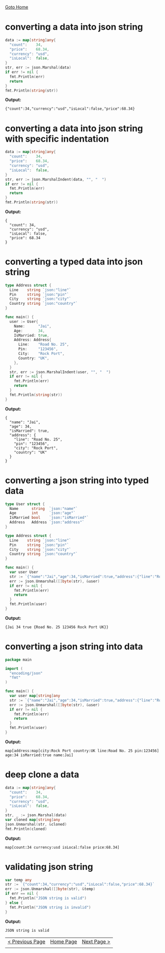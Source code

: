 [Goto Home](../README.md)

# converting a data into json string

```go
data := map[string]any{
  "count":    34,
  "price":    68.34,
  "currency": "usd",
  "isLocal":  false,
}
str, err := json.Marshal(data)
if err != nil {
  fmt.Println(err)
  return
}
fmt.Println(string(str))
```

**Output:**

```
{"count":34,"currency":"usd","isLocal":false,"price":68.34}
```

# converting a data into json string with specific indentation

```go
data := map[string]any{
  "count":    34,
  "price":    68.34,
  "currency": "usd",
  "isLocal":  false,
}
str, err := json.MarshalIndent(data, "", "  ")
if err != nil {
  fmt.Println(err)
  return
}
fmt.Println(string(str))
```

**Output:**

```
{
  "count": 34,
  "currency": "usd",
  "isLocal": false,
  "price": 68.34
}
```

# converting a typed data into json string

```go
type Address struct {
  Line    string `json:"line"`
  Pin     string `json:"pin"`
  City    string `json:"city"`
  Country string `json:"country"`
}

func main() {
  user := User{
    Name:      "Jai",
    Age:       34,
    IsMarried: true,
    Address: Address{
      Line:    "Road No. 25",
      Pin:     "123456",
      City:    "Rock Port",
      Country: "UK",
    },
  }
  str, err := json.MarshalIndent(user, "", "  ")
  if err != nil {
    fmt.Println(err)
    return
  }
  fmt.Println(string(str))
}
```

**Output:**

```
{
  "name": "Jai",
  "age": 34,
  "isMarried": true,
  "address": {
    "line": "Road No. 25",
    "pin": "123456",
    "city": "Rock Port",
    "country": "UK"
  }
}
```

# converting a json string into typed data

```go
type User struct {
  Name      string  `json:"name"`
  Age       int     `json:"age"`
  IsMarried bool    `json:"isMarried"`
  Address   Address `json:"address"`
}

type Address struct {
  Line    string `json:"line"`
  Pin     string `json:"pin"`
  City    string `json:"city"`
  Country string `json:"country"`
}

func main() {
  var user User
  str := `{"name":"Jai","age":34,"isMarried":true,"address":{"line":"Road No. 25","pin":"123456","city":"Rock Port","country":"UK"}}`
  err := json.Unmarshal([]byte(str), &user)
  if err != nil {
    fmt.Println(err)
    return
  }
  fmt.Println(user)
}
```

**Output:**

```
{Jai 34 true {Road No. 25 123456 Rock Port UK}}
```

# converting a json string into data

```go
package main

import (
  "encoding/json"
  "fmt"
)

func main() {
  var user map[string]any
  str := `{"name":"Jai","age":34,"isMarried":true,"address":{"line":"Road No. 25","pin":"123456","city":"Rock Port","country":"UK"}}`
  err := json.Unmarshal([]byte(str), &user)
  if err != nil {
    fmt.Println(err)
    return
  }
  fmt.Println(user)
}
```

**Output:**

```
map[address:map[city:Rock Port country:UK line:Road No. 25 pin:123456] age:34 isMarried:true name:Jai]
```

# deep clone a data

```go
data := map[string]any{
  "count":    34,
  "price":    68.34,
  "currency": "usd",
  "isLocal":  false,
}
str, _ := json.Marshal(data)
var cloned map[string]any
json.Unmarshal(str, &cloned)
fmt.Println(cloned)
```

**Output:**

```
map[count:34 currency:usd isLocal:false price:68.34]
```

# validating json string

```go
var temp any
str := `{"count":34,"currency":"usd","isLocal":false,"price":68.34}`
err := json.Unmarshal([]byte(str), &temp)
if err == nil {
  fmt.Println("JSON string is valid")
} else {
  fmt.Println("JSON string is invalid")
}
```

**Output:**

```
JSON string is valid
```

|  |  |  |
| --- | --- | --- |
| [< Previous Page](./functions.md) | [Home Page](../README.md) | [Next Page >](./errors.md) |
|  |  |  |
